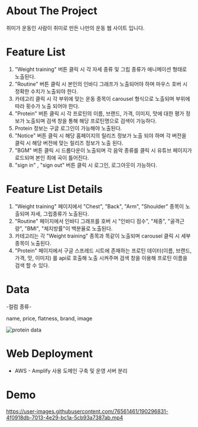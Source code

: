 # About The Project
취미가 운동인 사람이 취미로 만든 나만의 운동 웹 사이트 입니다.


# Feature List
1. "Weight training" 버튼 클릭 시 각 자세 종류 및 그립 종류가 애니메이션 형태로 노출된다.
2. "Routine" 버튼 클릭 시 본인의 인바디 그래프가 노출되어야 하며 마우스 호버 시 정확한 수치가 노출되야 한다.
3. 카테고리 클릭 시 각 부위에 맞는 운동 종목이 carousel 형식으로 노출되며 부위에 따라 횟수가 노출 되어야 한다.
4. "Protein" 버튼 클릭 시 각 프로틴의 이름, 브랜드, 가격, 이미지, 맛에 대한 평가 정보가 노출되며 검색 창을 통해 해당 프로틴명으로 검색이 가능하다.
5. Protein 정보는 구글 로그인이 가능해야 노출된다.
6. "Notice" 버튼 클릭 시 해당 홈페이지의 릴리즈 정보가 노출 되야 하며 각 버전을 클릭 시 해당 버전에 맞는 릴리즈 정보가 노출 된다.
7. "BGM" 버튼 클릭 시 드롭다운이 노출되며 각 음악 종류를 클릭 시 유튜브 페이지가 로드되며 본인 최애 곡이 틀어진다.
8. "sign in" , "sign out" 버튼 클릭 시 로그인, 로그아웃이 가능하다.


#  Feature List Details
1. "Weight training" 페이지에서 "Chest", "Back", "Arm", "Shoulder" 종목이 노출되며 자세, 그립종류가 노출된다.
2. "Routine" 페이지에서 인바디 그래프를 호버 시 "인바디 점수", "체중", "골격근량", "BMI", "체지방률"이 백분율로 노출된다.
3. 카테고리는 각 "Weight training" 종목과 똑같이 노출되며 carousel 클릭 시 세부 종목이 노출된다.
4. "Protein" 페이지에서 구글 스프레드 시트에 존재하는 프로틴 데이터(이름, 브랜드, 가격, 맛, 이미지) 를 api로 호출해 노출 시켜주며 검색 창을 이용해 프로틴 이름을 검색 할 수 있다.


# Data
-컬럼 종류-

name, price, flatness, brand, image

![protein data](https://user-images.githubusercontent.com/76561461/190295796-1a11fab4-5f93-4717-8030-69c6fae39147.PNG)

# Web Deployment
* AWS - Amplify 사용
도메인 구축 및 운영 서버 분리

# Demo
https://user-images.githubusercontent.com/76561461/190296831-4f0918db-7013-4e29-bc1a-5cb93a7387ab.mp4

